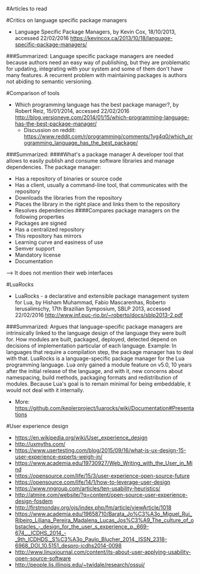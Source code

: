 #Articles to read

#Critics on language specific package managers
 - Language Specific Package Managers, by Kevin Cox, 18/10/2013, accessed 22/02/2016  https://kevincox.ca/2013/10/18/language-specific-package-managers/

###Summarized:
Language specific package managers are needed because authors need an easy way of publishing, but they are problematic for updating, integrating with your system and some of them don't have many features. A recurrent problem with maintaining packages is authors not abiding to semantic versioning. 

#Comparison of tools
- Which programming language has the best package manager?, by Robert Reiz, 15/01/2014, accessed 22/02/2016 http://blog.versioneye.com/2014/01/15/which-programming-language-has-the-best-package-manager/
	- Discussion on reddit: https://www.reddit.com/r/programming/comments/1vg4q0/which_programming_language_has_the_best_package/

###Summarized:
####What's a package manager
A developer tool that allows to easily publish and consume software libraries and manage dependencies. The package manager:
- Has a repository of binaries or source code
- Has a client, usually a command-line tool, that communicates with the repository
- Downloads the libraries from the repository
- Places the library in the right place and links them to the repository
- Resolves dependencies
####Compares package managers on the following properties
- Packages are signed
- Has a centralized repository
- This repository has mirrors
- Learning curve and easiness of use
- Semver support
- Mandatory license
- Documentation

--> It does not mention their web interfaces


#LuaRocks
- LuaRocks - a declarative and extensible package management system for Lua, by Hisham Muhammad, Fabio Mascarenhas, Roberto Ierusalimschy, 17th Brazilian Symposium, SBLP 2013, accessed 22/02/2016   http://www.inf.puc-rio.br/~roberto/docs/sblp2013-2.pdf

###Summarized:
Argues that language-specific package managers are intrinsically linked to the language design of the language they were built for. How modules are built, packaged, deployed, detected depend on decisions of implementation particular of each language. Example: In languages that require a compilation step, the package manager has to deal with that. LuaRocks is a language-specific package manager for the Lua programming language. Lua only gained a module feature on v5.0, 10 years after the initial release of the language, and with it, new concerns about namespacing, build methods, packaging formats and redistribution of modules. Because Lua's goal is to remain minimal for being embeddable, it would not deal with it internally. 

- More: https://github.com/keplerproject/luarocks/wiki/Documentation#Presentations

#User experience design
- https://en.wikipedia.org/wiki/User_experience_design
- http://uxmyths.com/
- https://www.usertesting.com/blog/2015/09/16/what-is-ux-design-15-user-experience-experts-weigh-in/
- https://www.academia.edu/19730927/Web_Writing_with_the_User_in_Mind
- https://opensource.com/life/15/3/user-experience-open-source-future
- https://opensource.com/life/14/1/how-to-leverage-user-design
- https://www.nngroup.com/articles/ten-usability-heuristics/
- http://atmire.com/website/?q=content/open-source-user-experience-design-fosdem
- http://firstmonday.org/ojs/index.php/fm/article/viewArticle/1018
- https://www.academia.edu/19658710/Barata_Jo%C3%A3o_Miguel_Rui_Ribeiro_Liliana_Pereira_Madalena_Lucas_Jos%C3%A9_The_culture_of_obstacles_-_design_for_the_user_s_experience_p._669-674_._ICDHS_2014_-_9th_ICDHDS._S%C3%A3o_Paulo_Blucher_2014._ISSN_2318-6968_DOI_10.5151_despro-icdhs2014-0098
- http://www.linuxjournal.com/content/its-about-user-applying-usability-open-source-software
- http://people.lis.illinois.edu/~twidale/research/ossui/